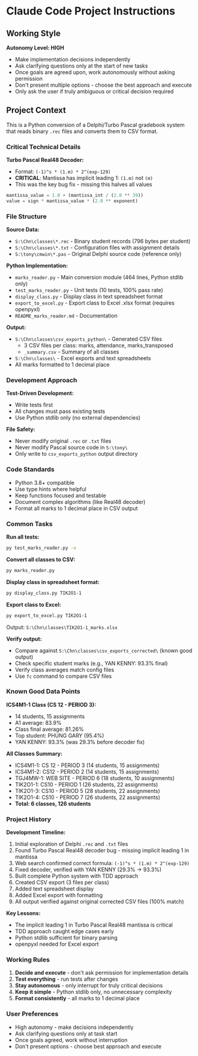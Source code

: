 # Claude Code Project Instructions

## Working Style

**Autonomy Level: HIGH**

- Make implementation decisions independently
- Ask clarifying questions only at the start of new tasks
- Once goals are agreed upon, work autonomously without asking permission
- Don't present multiple options - choose the best approach and execute
- Only ask the user if truly ambiguous or critical decision required

## Project Context

This is a Python conversion of a Delphi/Turbo Pascal gradebook system that reads binary `.rec` files and converts them to CSV format.

### Critical Technical Details

**Turbo Pascal Real48 Decoder:**
- Format: `(-1)^s * (1.m) * 2^(exp-129)`
- **CRITICAL**: Mantissa has implicit leading 1: `(1.m)` not `(m)`
- This was the key bug fix - missing this halves all values

```python
mantissa_value = 1.0 + (mantissa_int / (2.0 ** 39))
value = sign * mantissa_value * (2.0 ** exponent)
```

### File Structure

**Source Data:**
- `S:\Chn\classes\*.rec` - Binary student records (796 bytes per student)
- `S:\Chn\classes\*.txt` - Configuration files with assignment details
- `S:\tony\cmwin\*.pas` - Original Delphi source code (reference only)

**Python Implementation:**
- `marks_reader.py` - Main conversion module (464 lines, Python stdlib only)
- `test_marks_reader.py` - Unit tests (10 tests, 100% pass rate)
- `display_class.py` - Display class in text spreadsheet format
- `export_to_excel.py` - Export class to Excel .xlsx format (requires openpyxl)
- `README_marks_reader.md` - Documentation

**Output:**
- `S:\Chn\classes\csv_exports_python\` - Generated CSV files
  - 3 CSV files per class: marks, attendance, marks_transposed
  - `_summary.csv` - Summary of all classes
- `S:\Chn\classes\` - Excel exports and text spreadsheets
- All marks formatted to 1 decimal place

### Development Approach

**Test-Driven Development:**
- Write tests first
- All changes must pass existing tests
- Use Python stdlib only (no external dependencies)

**File Safety:**
- Never modify original `.rec` or `.txt` files
- Never modify Pascal source code in `S:\tony\`
- Only write to `csv_exports_python` output directory

### Code Standards

- Python 3.8+ compatible
- Use type hints where helpful
- Keep functions focused and testable
- Document complex algorithms (like Real48 decoder)
- Format all marks to 1 decimal place in CSV output

### Common Tasks

**Run all tests:**
```bash
py test_marks_reader.py -v
```

**Convert all classes to CSV:**
```bash
py marks_reader.py
```

**Display class in spreadsheet format:**
```bash
py display_class.py TIK2O1-1
```

**Export class to Excel:**
```bash
py export_to_excel.py TIK2O1-1
```
Output: `S:\Chn\classes\TIK2O1-1_marks.xlsx`

**Verify output:**
- Compare against `S:\Chn\classes\csv_exports_corrected\` (known good output)
- Check specific student marks (e.g., YAN KENNY: 93.3% final)
- Verify class averages match config files
- Use `fc` command to compare CSV files

### Known Good Data Points

**ICS4M1-1 Class (CS 12 - PERIOD 3):**
- 14 students, 15 assignments
- A1 average: 83.9%
- Class final average: 81.26%
- Top student: PHUNG GARY (95.4%)
- YAN KENNY: 93.3% (was 29.3% before decoder fix)

**All Classes Summary:**
- ICS4M1-1: CS 12 - PERIOD 3 (14 students, 15 assignments)
- ICS4M1-2: CS12 - PERIOD 2 (14 students, 15 assignments)
- TGJ4MW-1: WEB SITE - PERIOD 6 (18 students, 10 assignments)
- TIK2O1-1: CS10 - PERIOD 1 (26 students, 22 assignments)
- TIK2O1-3: CS10 - PERIOD 5 (28 students, 22 assignments)
- TIK2O1-4: CS10 - PERIOD 7 (26 students, 22 assignments)
- **Total: 6 classes, 126 students**

### Project History

**Development Timeline:**
1. Initial exploration of Delphi `.rec` and `.txt` files
2. Found Turbo Pascal Real48 decoder bug - missing implicit leading 1 in mantissa
3. Web search confirmed correct formula: `(-1)^s * (1.m) * 2^(exp-129)`
4. Fixed decoder, verified with YAN KENNY (29.3% → 93.3%)
5. Built complete Python system with TDD approach
6. Created CSV export (3 files per class)
7. Added text spreadsheet display
8. Added Excel export with formatting
9. All output verified against original corrected CSV files (100% match)

**Key Lessons:**
- The implicit leading 1 in Turbo Pascal Real48 mantissa is critical
- TDD approach caught edge cases early
- Python stdlib sufficient for binary parsing
- openpyxl needed for Excel export

### Working Rules

1. **Decide and execute** - don't ask permission for implementation details
2. **Test everything** - run tests after changes
3. **Stay autonomous** - only interrupt for truly critical decisions
4. **Keep it simple** - Python stdlib only, no unnecessary complexity
5. **Format consistently** - all marks to 1 decimal place

### User Preferences

- High autonomy - make decisions independently
- Ask clarifying questions only at task start
- Once goals agreed, work without interruption
- Don't present options - choose best approach and execute
